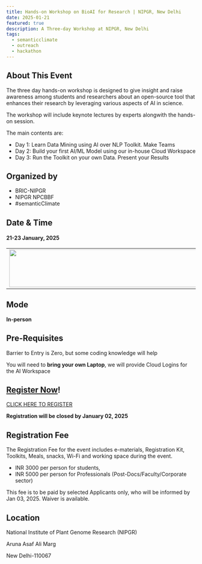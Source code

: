 ```yaml
---
title: Hands-on Workshop on BioAI for Research | NIPGR, New Delhi
date: 2025-01-21
featured: true
description: A Three-day Workshop at NIPGR, New Delhi 
tags:
  - semanticclimate
  - outreach
  - hackathon
---
```


## About This Event

The three day hands-on workshop is designed to give insight and raise awareness among students and researchers about an open-source tool that enhances their research by leveraging various aspects of AI in science.

The workshop will include keynote lectures by experts alongwith the hands-on session.

The main contents are:

- Day 1: Learn Data Mining using AI over NLP Toolkit. Make Teams
- Day 2: Build your first AI/ML Model using our in-house Cloud Workspace
- Day 3: Run the Toolkit on your own Data. Present your Results

## Organized by

- BRIC-NIPGR
- NIPGR NPCBBF 
- #semanticClimate

## Date & Time

#### **21-23 January, 2025**


<table>
  <tr>
    <td>
      <img src='{{ "/static/img/workshop_NIPGR2.jpeg" | url }}' width="500" height="100">
    </td>
  </tr>
</table>

## Mode 

**In-person**

## Pre-Requisites

Barrier to Entry is Zero, but some coding knowledge will help

You will need to **bring your own Laptop**, we will provide Cloud Logins for the AI Workspace 

## [Register Now](https://bit.ly/AIinResearch)!

[CLICK HERE TO REGISTER](https://bit.ly/AIinResearch)

**Registration will be closed by January 02, 2025**

## Registration Fee

The Registration Fee for the event includes  e-materials, Registration Kit, Toolkits, Meals, snacks, Wi-Fi and working space during the event.

- INR 3000 per person for students, 
- INR 5000 per person for Professionals (Post-Docs/Faculty/Corporate sector) 

This fee is to be paid by selected Applicants only, who will be informed by Jan 03, 2025.  Waiver is available.

## Location 

National Institute of Plant Genome Research (NIPGR)

Aruna Asaf Ali Marg

New Delhi-110067






